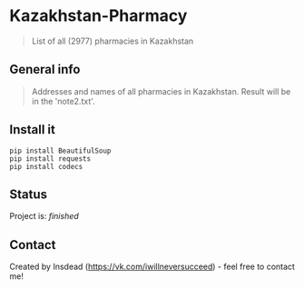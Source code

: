 # Kazakhstan-Pharmacy
> List of all (2977) pharmacies in Kazakhstan

## General info
> Addresses and names of all pharmacies in Kazakhstan. Result will be in the 'note2.txt'.

## Install it
`pip install BeautifulSoup`<br/>
`pip install requests`<br/>
`pip install codecs`<br/>

## Status
Project is: _finished_

## Contact
Created by Insdead (https://vk.com/iwillneversucceed) - feel free to contact me!
